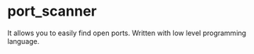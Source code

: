 # port_scanner
It allows you to easily find open ports. Written with low level programming language.
